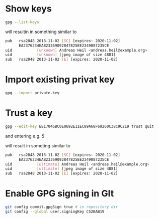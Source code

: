 # Show keys

```bash
gpg --list-keys
```

will resultin in something similar to 

```bash
pub   rsa2048 2013-11-02 [SC] [expires: 2020-11-02]
      EA2376234EAB23369092847825EE2349087235CE
uid           [unknown] Andreas Heil <andreas.heil@example.org>
uid           [unknown] [jpeg image of size 4881]
sub   rsa2048 2013-11-02 [E] [expires: 2020-11-02]
```

# Import existing privat key 

```bash
gpg --import private.key
```
# Trust a key 

```bash
gpg --edit-key EE17046BC0E0692E11EC89A68F69260C38C9C219 trust quit 
```
and entering e.g. <kbd>5</kbd>

will result in someting similar to

```bash
pub   rsa2048 2013-11-02 [SC] [expires: 2020-11-02]
      EA2376234EAB23369092847825EE2349087235CE
uid           [ultimate] Andreas Heil <andreas.heil@example.org>
uid           [ultimate] [jpeg image of size 4881]
sub   rsa2048 2013-11-02 [E] [expires: 2020-11-02]
```

# Enable GPG signing in GIt 

```bash
git config commit.gpgSign true # in repository dir
git config --global user.signingKey C52BAB19
```

